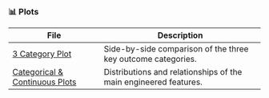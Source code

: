 ### 📊 Plots

| File | Description |
|------|-------------|
| [3 Category Plot](Plots/3_category_plot.pdf) | Side-by-side comparison of the three key outcome categories. |
| [Categorical & Continuous Plots](Plots/categorical_continuous_plots.pdf) | Distributions and relationships of the main engineered features. |
